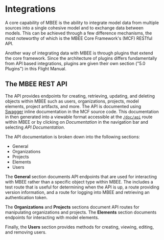 # Integrations

A core capability of MBEE is the ability to integrate model data from multiple
sources into a single cohesive model and to exchange data between models. This
can be achieved through a few difference mechanisms, the most noteworthy of 
which is the MBEE Core Framework's (MCF) RESTful API. 

Another way of integrating data with MBEE is through plugins that extend the
core framework. Since the architecture of plugins differs fundamentally from API
based integrations, plugins are given their own section ("5.0 Plugins") in this
Flight Manual. 

## The MBEE REST API

The API provides endpoints for creating, retrieving, updating, and deleting
objects within MBEE such as users, organizations, projects, model elements,
project artifacts, and more. The API is documented using [Swagger](https://swagger.io/)
inline documentation in the MCF source code. This documentation in then 
generated into a viewable format accessible at the [`/doc/api`](/doc/api) route
within MBEE or by clicking on *Documentation* in the navigation bar and 
selecting *API Documentation*.

The API documentation is broken down into the following sections:

- General 
- Organizations
- Projects
- Elements
- Users 

The **General** section documents API endpoints that are used for interacting 
with MBEE rather than a specific object type within MBEE. The includes a test
route that is useful for determining when the API is up, a route providing 
version information, and a route for logging into MBEE and retrieving an
authentication token.

The **Organizations** and **Projects** sections document API routes for 
manipulating organizations and projects. The **Elements** section documents
endpoints for interacting with model elements.

Finally, the **Users** section provides methods for creating, viewing, editing,
and removing users.


